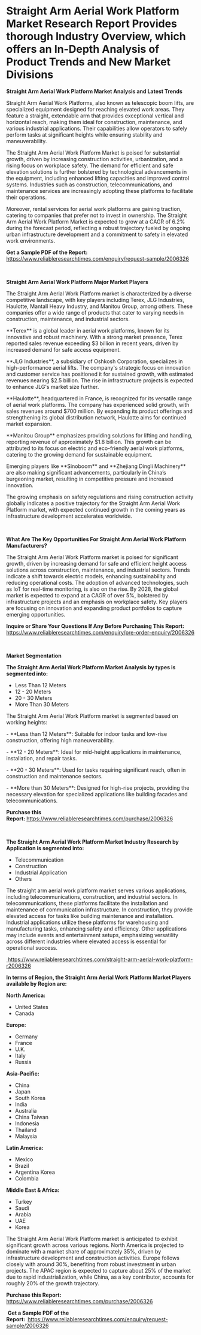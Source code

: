<p><h1>Straight Arm Aerial Work Platform Market Research Report Provides thorough Industry Overview, which offers an In-Depth Analysis of Product Trends and New Market Divisions</h1></p><p><strong>Straight Arm Aerial Work Platform Market Analysis and Latest Trends</strong></p>
<p><p>Straight Arm Aerial Work Platforms, also known as telescopic boom lifts, are specialized equipment designed for reaching elevated work areas. They feature a straight, extendable arm that provides exceptional vertical and horizontal reach, making them ideal for construction, maintenance, and various industrial applications. Their capabilities allow operators to safely perform tasks at significant heights while ensuring stability and maneuverability.</p><p>The Straight Arm Aerial Work Platform Market is poised for substantial growth, driven by increasing construction activities, urbanization, and a rising focus on workplace safety. The demand for efficient and safe elevation solutions is further bolstered by technological advancements in the equipment, including enhanced lifting capacities and improved control systems. Industries such as construction, telecommunications, and maintenance services are increasingly adopting these platforms to facilitate their operations. </p><p>Moreover, rental services for aerial work platforms are gaining traction, catering to companies that prefer not to invest in ownership. The Straight Arm Aerial Work Platform Market is expected to grow at a CAGR of 6.2% during the forecast period, reflecting a robust trajectory fueled by ongoing urban infrastructure development and a commitment to safety in elevated work environments.</p></p>
<p><strong>Get a Sample PDF of the Report:&nbsp;</strong> <a href="https://www.reliableresearchtimes.com/enquiry/request-sample/2006326?utm_campaign=3554&utm_medium=2&utm_source=Github&utm_content=ia&utm_term=12042025&utm_id=straight-arm-aerial-work-platform">https://www.reliableresearchtimes.com/enquiry/request-sample/2006326</a></p>
<p>&nbsp;</p>
<p><strong>Straight Arm Aerial Work Platform Major Market Players</strong></p>
<p><p>The Straight Arm Aerial Work Platform market is characterized by a diverse competitive landscape, with key players including Terex, JLG Industries, Haulotte, Mantall Heavy Industry, and Manitou Group, among others. These companies offer a wide range of products that cater to varying needs in construction, maintenance, and industrial sectors.</p><p>**Terex** is a global leader in aerial work platforms, known for its innovative and robust machinery. With a strong market presence, Terex reported sales revenue exceeding $3 billion in recent years, driven by increased demand for safe access equipment.</p><p>**JLG Industries**, a subsidiary of Oshkosh Corporation, specializes in high-performance aerial lifts. The company's strategic focus on innovation and customer service has positioned it for sustained growth, with estimated revenues nearing $2.5 billion. The rise in infrastructure projects is expected to enhance JLG's market size further.</p><p>**Haulotte**, headquartered in France, is recognized for its versatile range of aerial work platforms. The company has experienced solid growth, with sales revenues around $700 million. By expanding its product offerings and strengthening its global distribution network, Haulotte aims for continued market expansion.</p><p>**Manitou Group** emphasizes providing solutions for lifting and handling, reporting revenue of approximately $1.8 billion. This growth can be attributed to its focus on electric and eco-friendly aerial work platforms, catering to the growing demand for sustainable equipment.</p><p>Emerging players like **Sinoboom** and **Zhejiang Dingli Machinery** are also making significant advancements, particularly in China’s burgeoning market, resulting in competitive pressure and increased innovation.</p><p>The growing emphasis on safety regulations and rising construction activity globally indicates a positive trajectory for the Straight Arm Aerial Work Platform market, with expected continued growth in the coming years as infrastructure development accelerates worldwide.</p></p>
<p>&nbsp;</p>
<p><strong>What Are The Key Opportunities For Straight Arm Aerial Work Platform Manufacturers?</strong></p>
<p><p>The Straight Arm Aerial Work Platform market is poised for significant growth, driven by increasing demand for safe and efficient height access solutions across construction, maintenance, and industrial sectors. Trends indicate a shift towards electric models, enhancing sustainability and reducing operational costs. The adoption of advanced technologies, such as IoT for real-time monitoring, is also on the rise. By 2028, the global market is expected to expand at a CAGR of over 5%, bolstered by infrastructure projects and an emphasis on workplace safety. Key players are focusing on innovation and expanding product portfolios to capture emerging opportunities.</p></p>
<p><strong>Inquire or Share Your Questions If Any Before Purchasing This Report:</strong> <a href="https://www.reliableresearchtimes.com/enquiry/pre-order-enquiry/2006326?utm_campaign=3554&utm_medium=2&utm_source=Github&utm_content=ia&utm_term=12042025&utm_id=straight-arm-aerial-work-platform">https://www.reliableresearchtimes.com/enquiry/pre-order-enquiry/2006326</a></p>
<p>&nbsp;</p>
<p><strong>Market Segmentation</strong></p>
<p><strong>The Straight Arm Aerial Work Platform Market Analysis by types is segmented into:</strong></p>
<p><ul><li>Less Than 12 Meters</li><li>12 - 20 Meters</li><li>20 - 30 Meters</li><li>More Than 30 Meters</li></ul></p>
<p><p>The Straight Arm Aerial Work Platform market is segmented based on working heights: </p><p>- **Less than 12 Meters**: Suitable for indoor tasks and low-rise construction, offering high maneuverability. </p><p>- **12 - 20 Meters**: Ideal for mid-height applications in maintenance, installation, and repair tasks. </p><p>- **20 - 30 Meters**: Used for tasks requiring significant reach, often in construction and maintenance sectors. </p><p>- **More than 30 Meters**: Designed for high-rise projects, providing the necessary elevation for specialized applications like building facades and telecommunications.</p></p>
<p><strong>Purchase this Report:&nbsp;</strong><a href="https://www.reliableresearchtimes.com/purchase/2006326?utm_campaign=3554&utm_medium=2&utm_source=Github&utm_content=ia&utm_term=12042025&utm_id=straight-arm-aerial-work-platform">https://www.reliableresearchtimes.com/purchase/2006326</a></p>
<p>&nbsp;</p>
<p><strong>The Straight Arm Aerial Work Platform Market Industry Research by Application is segmented into:</strong></p>
<p><ul><li>Telecommunication</li><li>Construction</li><li>Industrial Application</li><li>Others</li></ul></p>
<p><p>The straight arm aerial work platform market serves various applications, including telecommunications, construction, and industrial sectors. In telecommunications, these platforms facilitate the installation and maintenance of communication infrastructure. In construction, they provide elevated access for tasks like building maintenance and installation. Industrial applications utilize these platforms for warehousing and manufacturing tasks, enhancing safety and efficiency. Other applications may include events and entertainment setups, emphasizing versatility across different industries where elevated access is essential for operational success.</p></p>
<p><a href="https://www.reliableresearchtimes.com/straight-arm-aerial-work-platform-r2006326?utm_campaign=3554&utm_medium=2&utm_source=Github&utm_content=ia&utm_term=12042025&utm_id=straight-arm-aerial-work-platform">&nbsp;https://www.reliableresearchtimes.com/straight-arm-aerial-work-platform-r2006326</a></p>
<p><strong>In terms of Region, the Straight Arm Aerial Work Platform Market Players available by Region are:</strong></p>
<p>
    <p> <strong> North America: </strong>
        <ul>
            <li>United States</li>
            <li>Canada</li>
        </ul>
        </p> 
    <p> <strong> Europe: </strong>
        <ul>
            <li>Germany</li>
            <li>France</li>
            <li>U.K.</li>
            <li>Italy</li>
            <li>Russia</li>
        </ul>
        </p> 
    <p> <strong> Asia-Pacific: </strong>
        <ul>
            <li>China</li>
            <li>Japan</li>
            <li>South Korea</li>
            <li>India</li>
            <li>Australia</li>
            <li>China Taiwan</li>
            <li>Indonesia</li>
            <li>Thailand</li>
            <li>Malaysia</li>
        </ul>
        </p> 
    <p> <strong> Latin America: </strong>
        <ul>
            <li>Mexico</li>
            <li>Brazil</li>
            <li>Argentina Korea</li>
            <li>Colombia</li>
        </ul>
        </p> 
    <p> <strong> Middle East & Africa: </strong>
        <ul>
            <li>Turkey</li>
            <li>Saudi</li>
            <li>Arabia</li>
            <li>UAE</li>
            <li>Korea</li>
        </ul>
    </p>
    </p>
<p><p>The Straight Arm Aerial Work Platform market is anticipated to exhibit significant growth across various regions. North America is projected to dominate with a market share of approximately 35%, driven by infrastructure development and construction activities. Europe follows closely with around 30%, benefiting from robust investment in urban projects. The APAC region is expected to capture about 25% of the market due to rapid industrialization, while China, as a key contributor, accounts for roughly 20% of the growth trajectory.</p></p>
<p><strong>Purchase this Report: </strong><a href="https://www.reliableresearchtimes.com/purchase/2006326?utm_campaign=3554&utm_medium=2&utm_source=Github&utm_content=ia&utm_term=12042025&utm_id=straight-arm-aerial-work-platform">https://www.reliableresearchtimes.com/purchase/2006326</a></p>
<p>&nbsp;<strong>Get a Sample PDF of the Report:&nbsp;&nbsp;</strong><a href="https://www.reliableresearchtimes.com/enquiry/request-sample/2006326?utm_campaign=3554&utm_medium=2&utm_source=Github&utm_content=ia&utm_term=12042025&utm_id=straight-arm-aerial-work-platform">https://www.reliableresearchtimes.com/enquiry/request-sample/2006326</a></p>
<p><strong></strong></p>
<p><p></p><p></p><p></p></p>